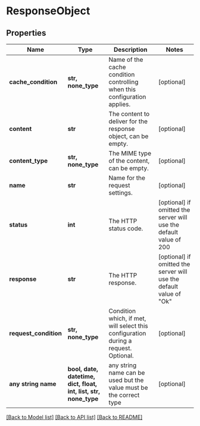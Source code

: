 # ResponseObject


## Properties
Name | Type | Description | Notes
------------ | ------------- | ------------- | -------------
**cache_condition** | **str, none_type** | Name of the cache condition controlling when this configuration applies. | [optional] 
**content** | **str** | The content to deliver for the response object, can be empty. | [optional] 
**content_type** | **str, none_type** | The MIME type of the content, can be empty. | [optional] 
**name** | **str** | Name for the request settings. | [optional] 
**status** | **int** | The HTTP status code. | [optional]  if omitted the server will use the default value of 200
**response** | **str** | The HTTP response. | [optional]  if omitted the server will use the default value of "Ok"
**request_condition** | **str, none_type** | Condition which, if met, will select this configuration during a request. Optional. | [optional] 
**any string name** | **bool, date, datetime, dict, float, int, list, str, none_type** | any string name can be used but the value must be the correct type | [optional]

[[Back to Model list]](../README.md#documentation-for-models) [[Back to API list]](../README.md#documentation-for-api-endpoints) [[Back to README]](../README.md)


